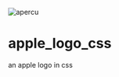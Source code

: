 ![apercu](https://github.com/YvanDotet/apple_logo_css/apercu.jpg)

# apple_logo_css
an apple logo in css
